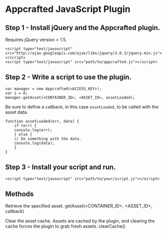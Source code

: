 # Appcrafted JavaScript Plugin

## Step 1 - Install jQuery and the Appcrafted plugin.

Requires jQuery version > 1.5.

    <script type="text/javascript" src="http://ajax.googleapis.com/ajax/libs/jquery/2.0.3/jquery.min.js"></script>
    <script type="text/javascript" src="path/to/appcrafted.js"></script>

## Step 2 - Write a script to use the plugin.

    var manager = new Appcrafted(<ACCESS_KEY>);
    var i = 0;
    manager.getAsset(<CONTAINER_ID>, <ASSET_ID>, assetLoaded);

Be sure to define a callback, in this case `assetLoaded`, to be called with the asset data.

    function assetLoaded(err, data) {
        if (err) {
	    console.log(err);
        } else {
	    // Do something with the data.
	    console.log(data);
        }
    }

## Step 3 - Install your script and run.

    <script type="text/javascript" src="path/to/your/script.js"></script>

## Methods

Retrieve the specified asset.
    getAsset(<CONTAINER_ID>, <ASSET_ID>, callback)

Clear the asset cache. Assets are cached by the plugin, and clearing the cache forces the plugin to grab fresh assets.
    clearCache()
